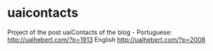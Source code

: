 uaicontacts
===========

Project of the post uaiContacts of the blog - Portuguese: http://uaihebert.com/?p=1913 English http://uaihebert.com/?p=2008
